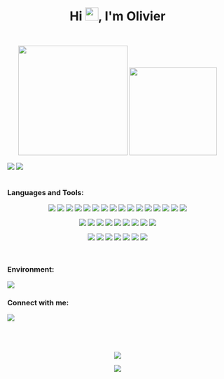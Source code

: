 <h1 align="center">Hi <img src="https://raw.githubusercontent.com/MartinHeinz/MartinHeinz/master/wave.gif" width="30px" height="30px">, I'm Olivier</h1>
<br>
    
<p align="center">
    <img src="https://github-readme-stats.vercel.app/api/top-langs/?username=owieth&title_color=fff&text_color=fff&bg_color=0D1117&hide_border=true" height="250px" />
    <img src="https://github-readme-stats.vercel.app/api?username=owieth&title_color=fff&text_color=fff&icon_color=FCFF00&bg_color=0D1117&show_icons=true&hide_border=true" height="200px" />
</p>

<p align="left"> 
    <img src="https://komarev.com/ghpvc/?username=owieth&label=%20👀&color=grey&style=flat" />
    <img src="https://img.shields.io/github/followers/owieth.svg?style=social&label=Follow&maxAge=2592000" />
</p>

<h1></h1>

<h3 align="left">Languages and Tools:</h3>
<p align="center">
    <img src="https://img.shields.io/badge/React-20232A?style=for-the-badge&logo=react&logoColor=61DAFB" />
    <img src="https://img.shields.io/badge/Next-black?style=for-the-badge&logo=next.js&logoColor=white" />
    <img src="https://img.shields.io/badge/Vercel-000000?style=for-the-badge&logo=vercel&logoColor=white" />
    <img src="https://img.shields.io/badge/Angular-DD0031?style=for-the-badge&logo=angular&logoColor=white" />
    <img src="https://img.shields.io/badge/RxJs-323330?style=for-the-badge&logo=reactivex&logoColor=F7DF1E" />
    <img src="https://img.shields.io/badge/Redux-593D88?style=for-the-badge&logo=redux&logoColor=white" />
    <img src="https://img.shields.io/badge/ETH-e6e6e6?style=for-the-badge&logo=ethereum&logoColor=black" />
    <img src="https://img.shields.io/badge/Spring-6DB33F?style=for-the-badge&logo=spring&logoColor=white" />
    <img src="https://img.shields.io/badge/Flutter-02569B?style=for-the-badge&logo=flutter&logoColor=white" />
    <img src="https://img.shields.io/badge/Node.js-43853D?style=for-the-badge&logo=node.js&logoColor=white" />
    <img src="https://img.shields.io/badge/Express.js-404D59?style=for-the-badge" />
    <img src="https://img.shields.io/badge/MongoDB-4EA94B?style=for-the-badge&logo=mongodb&logoColor=white" />
    <img src="https://img.shields.io/badge/PostgreSQL-316192?style=for-the-badge&logo=postgresql&logoColor=white" />
    <img src="https://img.shields.io/badge/SQLite-07405E?style=for-the-badge&logo=sqlite&logoColor=white" />
    <img src="https://img.shields.io/badge/Amazon_AWS-232F3E?style=for-the-badge&logo=amazon-aws&logoColor=white" />
    <img src="https://img.shields.io/badge/Neo4j-018bff?style=for-the-badge&logo=neo4j&logoColor=white
	" />
</p>

<p align="center">
    <img src="https://img.shields.io/badge/TypeScript-007ACC?style=for-the-badge&logo=typescript&logoColor=white" />
    <img src="https://img.shields.io/badge/JavaScript-F7DF1E?style=for-the-badge&logo=javascript&logoColor=black" />
    <img src="https://img.shields.io/badge/Solidity-e6e6e6?style=for-the-badge&logo=solidity&logoColor=black" />
    <img src="https://img.shields.io/badge/HTML5-E34F26?style=for-the-badge&logo=html5&logoColor=white" />
    <img src="https://img.shields.io/badge/Sass-CC6699?style=for-the-badge&logo=sass&logoColor=white" />
    <img src="https://img.shields.io/badge/Java-ED8B00?style=for-the-badge&logo=java&logoColor=white" />
    <img src="https://img.shields.io/badge/Rust-000000?style=for-the-badge&logo=rust&logoColor=white" />
    <img src="https://img.shields.io/badge/Dart-0175C2?style=for-the-badge&logo=dart&logoColor=white" />
    <img src="https://img.shields.io/badge/Markdown-000000?style=for-the-badge&logo=markdown&logoColor=white" />
</p>

<p align="center">
    <img src="https://img.shields.io/badge/VS Code-007ACC?style=for-the-badge&logo=visualstudiocode&logoColor=white" />
    <img src="https://img.shields.io/badge/Intellij -F7DF1E?style=for-the-badge&logo=intellijidea&logoColor=black" />
    <img src="https://img.shields.io/badge/Hyper-000000?style=for-the-badge&logo=hyper&logoColor=white">
    <img src="https://img.shields.io/badge/Brave-DD0031?style=for-the-badge&logo=brave&logoColor=white" />
    <img src="https://img.shields.io/badge/Figma-02569B?style=for-the-badge&logo=figma&logoColor=white" />
    <img src="https://img.shields.io/badge/Pitch-43853D?style=for-the-badge&logo=microsoftpowerpoint&logoColor=white" />
    <img src="https://img.shields.io/badge/Framer-black?style=for-the-badge&logo=framer&logoColor=blue" />
</p>

<br>

<h3 align="left">Environment:</h3>
<img src="https://img.shields.io/badge/mac%20os-000000?style=for-the-badge&logo=apple&logoColor=white">

<br>

<h3 align="left">Connect with me: </h3>
<a href="https://owieth.bio.link/" target="_blank">
<img src="https://img.shields.io/badge/bio.link-000000%7D?style=for-the-badge&logo=biolink&color=black" />
</a>

<h1></h1>
<br>

<p align="center">
    <img src="https://github-readme-streak-stats.herokuapp.com?user=owieth&theme=ads-juicy-fresh&hide_border=true&date_format=M%20j%5B%2C%20Y%5D&ring=FFFFFF&background=0D1117&dates=FFFFFF&stroke=FFFFFF00&fire=FCFF00&currStreakLabel=FFFFFF">
</p>

<p align="center">
    <img src="https://forthebadge.com/images/badges/built-with-love.svg" />
</p>
